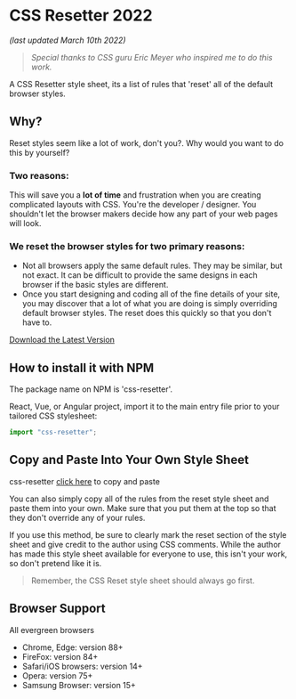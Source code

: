 # CSS Resetter 2022

_(last updated March 10th 2022)_

> _Special thanks to CSS guru Eric Meyer who inspired me to do this work._

A CSS Resetter style sheet, its a list of rules that 'reset' all of the default browser styles.

## Why?

Reset styles seem like a lot of work, don't you?.
Why would you want to do this by yourself?

### Two reasons:

This will save you a **lot of time** and frustration when you are creating complicated layouts with CSS.
You're the developer / designer. You shouldn't let the browser makers decide how any part of your web pages will look.

### We reset the browser styles for two primary reasons:

- Not all browsers apply the same default rules. They may be similar, but not exact. It can be difficult to provide the same designs in each browser if the basic styles are different.
- Once you start designing and coding all of the fine details of your site, you may discover that a lot of what you are doing is simply overriding default browser styles. The reset does this quickly so that you don't have to.

[Download the Latest Version](https://raw.githubusercontent.com/lodela/reset-CSS/main/reset.min.css)

## How to install it with NPM

The package name on NPM is 'css-resetter'.

React, Vue, or Angular project, import it to the main entry file prior to your tailored CSS stylesheet:

```js
import "css-resetter";
```

## Copy and Paste Into Your Own Style Sheet

css-resetter [click here](https://raw.githubusercontent.com/lodela/reset-CSS/main/reset.min.css) to copy and paste

You can also simply copy all of the rules from the reset style sheet and paste them into your own. Make sure that you put them at the top so that they don't override any of your rules.

If you use this method, be sure to clearly mark the reset section of the style sheet and give credit to the author using CSS comments. While the author has made this style sheet available for everyone to use, this isn't your work, so don't pretend like it is.

> Remember, the CSS Reset style sheet should always go first.

## Browser Support

All evergreen browsers

- Chrome, Edge: version 88+
- FireFox: version 84+
- Safari/iOS browsers: version 14+
- Opera: version 75+
- Samsung Browser: version 15+
